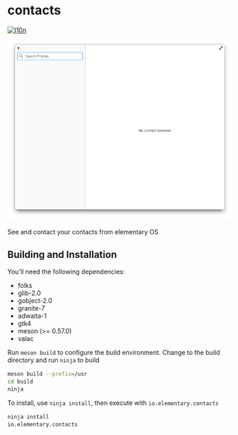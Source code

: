 # contacts
[![l10n](https://l10n.elementary.io/widgets/contacts/-/svg-badge.svg)](https://l10n.elementary.io/projects/contacts)

![Screenshot](data/screenshot.png?raw=true)

See and contact your contacts from elementary OS

## Building and Installation

You'll need the following dependencies:
* folks
* glib-2.0
* gobject-2.0
* granite-7
* adwaita-1
* gtk4
* meson (>= 0.57.0)
* valac

Run `meson build` to configure the build environment. Change to the build directory and run `ninja` to build

```bash
meson build --prefix=/usr
cd build
ninja
```

To install, use `ninja install`, then execute with `io.elementary.contacts`

```bash
ninja install
io.elementary.contacts
```
